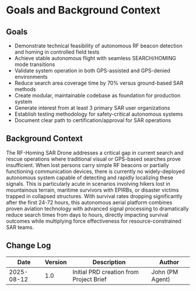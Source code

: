 # Goals and Background Context

## Goals

- Demonstrate technical feasibility of autonomous RF beacon detection and homing in controlled field tests
- Achieve stable autonomous flight with seamless SEARCH/HOMING mode transitions
- Validate system operation in both GPS-assisted and GPS-denied environments
- Reduce search area coverage time by 70% versus ground-based SAR methods
- Create modular, maintainable codebase as foundation for production system
- Generate interest from at least 3 primary SAR user organizations
- Establish testing methodology for safety-critical autonomous systems
- Document clear path to certification/approval for SAR operations

## Background Context

The RF-Homing SAR Drone addresses a critical gap in current search and rescue operations where traditional visual or GPS-based searches prove insufficient. When lost persons carry simple RF beacons or partially functioning communication devices, there is currently no widely-deployed autonomous system capable of detecting and rapidly localizing these signals. This is particularly acute in scenarios involving hikers lost in mountainous terrain, maritime survivors with EPIRBs, or disaster victims trapped in collapsed structures. With survival rates dropping significantly after the first 24-72 hours, this autonomous aerial platform combines proven aviation technology with advanced signal processing to dramatically reduce search times from days to hours, directly impacting survival outcomes while multiplying force effectiveness for resource-constrained SAR teams.

## Change Log

| Date       | Version | Description                             | Author          |
| ---------- | ------- | --------------------------------------- | --------------- |
| 2025-08-12 | 1.0     | Initial PRD creation from Project Brief | John (PM Agent) |
